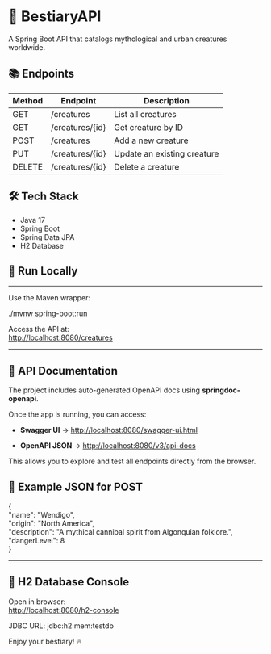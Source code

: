 # 🐉 BestiaryAPI

A Spring Boot API that catalogs mythological and urban creatures worldwide.

## 📚 Endpoints

| Method | Endpoint         | Description                      |
|--------|------------------|----------------------------------|
| GET    | /creatures       | List all creatures               |
| GET    | /creatures/{id}  | Get creature by ID               |
| POST   | /creatures       | Add a new creature               |
| PUT    | /creatures/{id}  | Update an existing creature      |
| DELETE | /creatures/{id}  | Delete a creature                |

## 🛠️ Tech Stack

- Java 17
- Spring Boot
- Spring Data JPA
- H2 Database

## 🧪 Run Locally
----------

Use the Maven wrapper:

./mvnw spring-boot:run

Access the API at:\
<http://localhost:8080/creatures>

* * * * *

📖 API Documentation
--------------------

The project includes auto-generated OpenAPI docs using **springdoc-openapi**.

Once the app is running, you can access:

-   **Swagger UI** → <http://localhost:8080/swagger-ui.html>

-   **OpenAPI JSON** → <http://localhost:8080/v3/api-docs>

This allows you to explore and test all endpoints directly from the browser.

📝 Example JSON for POST
---------------------

{\
"name": "Wendigo",\
"origin": "North America",\
"description": "A mythical cannibal spirit from Algonquian folklore.",\
"dangerLevel": 8\
}

* * * * *

💾 H2 Database Console
-------------------

Open in browser:\
<http://localhost:8080/h2-console>

JDBC URL: jdbc:h2:mem:testdb

Enjoy your bestiary! 🔥
